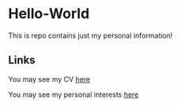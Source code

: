 # Hello-World
This is repo contains just my personal information!


## Links

You may see my CV [here](Files/CV.md)

You may see my personal interests [here](Files/Personal-interest.md)

